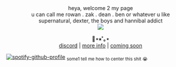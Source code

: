 <div align="center">
heya, welcome 2 my page <br/>
u can call me rowan . zak . dean . ben or whatever u like <br/>
supernatural, dexter, the boys and hannibal addict
</div>
<div align="center">
  <img src="https://files.catbox.moe/htqi8l.png">
</div>


<p align="center">
  <b>🎸⋆⭒˚｡⋆</b><br>
  <a href="https://discord.com/users/807377994557554769">discord</a> |
  <a href="#">more info</a> |
  <a href="#">coming soon</a>

[![spotify-github-profile](https://spotify-github-profile.kittinanx.com/api/view?uid=31mc5dbs4bh6qyye5trc4h765lzq&cover_image=true&theme=novatorem&show_offline=false&background_color=121212&interchange=false&bar_color=3a0808&bar_color_cover=false)](https://github.com/kittinan/spotify-github-profile) <sub> some1 tell me how to center this shit :sob: <sub/>
